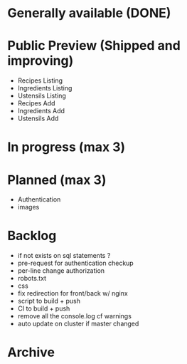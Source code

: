 # Generally available (DONE)

# Public Preview (Shipped and improving)
- Recipes Listing
- Ingredients Listing
- Ustensils Listing
- Recipes Add
- Ingredients Add
- Ustensils Add

# In progress (max 3)

# Planned (max 3)
- Authentication
- images

# Backlog
- if not exists on sql statements ?
- pre-request for authentication checkup
- per-line change authorization
- robots.txt
- css
- fix redirection for front/back w/ nginx
- script to build + push
- CI to build + push
- remove all the console.log cf warnings
- auto update on cluster if master changed

# Archive
